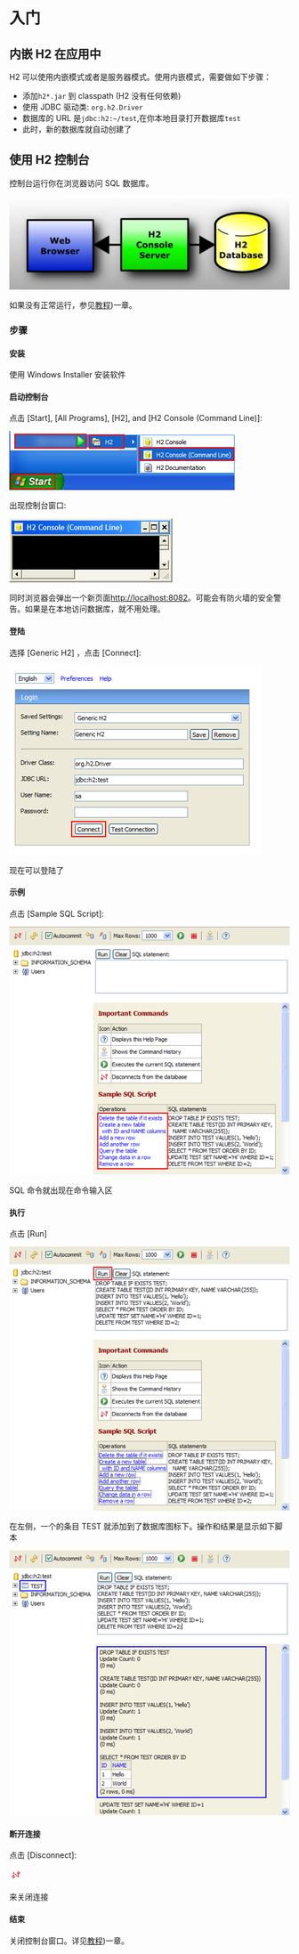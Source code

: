 入门
====

## 内嵌 H2 在应用中

H2 可以使用内嵌模式或者是服务器模式。使用内嵌模式，需要做如下步骤：

* 添加`h2*.jar` 到 classpath (H2 没有任何依赖)
* 使用 JDBC 驱动类: `org.h2.Driver`
* 数据库的 URL 是`jdbc:h2:~/test`,在你本地目录打开数据库`test`
* 此时，新的数据库就自动创建了

## 使用 H2 控制台

控制台运行你在浏览器访问 SQL 数据库。

![Web Browser - H2 Console Server - H2 Database ](../images/console-2.png)

如果没有正常运行，参见[教程](../Tutorial/README.md))一章。

### 步骤 

#### 安装

使用 Windows Installer 安装软件

#### 启动控制台

点击 [Start], [All Programs], [H2], and [H2 Console (Command Line)]:

![Screenshot: start H2 Console](../images/quickstart-1.png)

出现控制台窗口:

![Screenshot: H2 running](../images/quickstart-2.png)

同时浏览器会弹出一个新页面<http://localhost:8082>。可能会有防火墙的安全警告。如果是在本地访问数据库，就不用处理。

#### 登陆

选择 [Generic H2] ，点击 [Connect]:

![Screenshot: login](../images/quickstart-3.png)

现在可以登陆了

#### 示例

点击 [Sample SQL Script]:

![Screenshot: click on the sample SQL script](../images/quickstart-4.png)

SQL 命令就出现在命令输入区

#### 执行

点击 [Run]

![Screenshot: click Run](../images/quickstart-5.png)

在左侧，一个的条目 TEST 就添加到了数据库图标下。操作和结果是显示如下脚本 

![Screenshot: click Run](../images/quickstart-6.png)

#### 断开连接

点击 [Disconnect]:

![Disconnect icon](../images/icon_disconnect.gif)

来关闭连接

#### 结束

关闭控制台窗口。详见[教程](../Tutorial/README.md))一章。